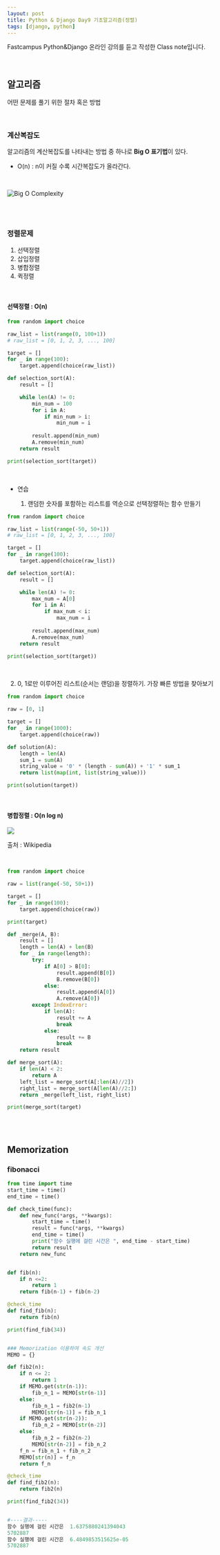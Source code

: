 ```yaml
---
layout: post
title: Python & Django Day9 기초알고리즘(정렬)
tags: [django, python]
---
```


 Fastcampus Python&Django 온라인 강의를 듣고 작성한 Class note입니다.

<br>

## 알고리즘

어떤 문제를 풀기 위한 절차 혹은 방법

<br>

### 계산복잡도

알고리즘의 계산복잡도를 나타내는 방법 중 하나로 **Big O 표기법**이 있다.

* O(n) : n이 커질 수록 시간복잡도가 올라간다.

  ​

![Big O Complexity](https://cdn-images-1.medium.com/max/800/1*yekzNjsqZzGCET2KotEROQ.png)

<br><br>

### 정렬문제

1. 선택정렬
2. 삽입정렬
3. 병합정렬
4. 퀵정렬

<br>

#### 선택정렬 : O(n)

```python
from random import choice

raw_list = list(range(0, 100+1))
# raw_list = [0, 1, 2, 3, ..., 100]

target = []
for _ in range(100):
    target.append(choice(raw_list))

def selection_sort(A):
    result = []

    while len(A) != 0:
        min_num = 100
        for i in A:
            if min_num > i:
                min_num = i
    
        result.append(min_num)
        A.remove(min_num)
    return result

print(selection_sort(target))
```

<br>

* 연습

  1) 랜덤한 숫자를 포함하는 리스트를 역순으로 선택정렬하는 함수 만들기

```python
from random import choice

raw_list = list(range(-50, 50+1))
# raw_list = [0, 1, 2, 3, ..., 100]

target = []
for _ in range(100):
    target.append(choice(raw_list))

def selection_sort(A):
    result = []

    while len(A) != 0:
        max_num = A[0] 
        for i in A:
            if max_num < i:
                max_num = i
    
        result.append(max_num)
        A.remove(max_num)
    return result

print(selection_sort(target))
```



<br>

   2) 0, 1로만 이루어진 리스트(순서는 랜덤)을 정렬하기. 가장 빠른 방법을 찾아보기

```python
from random import choice

raw = [0, 1]

target = []
for _ in range(1000):
    target.append(choice(raw))

def solution(A):
    length = len(A)
    sum_1 = sum(A)
    string_value = '0' * (length - sum(A)) + '1' * sum_1
    return list(map(int, list(string_value)))

print(solution(target))
```



<br>

#### 병합정렬 : O(n log n)

![](https://upload.wikimedia.org/wikipedia/commons/c/cc/Merge-sort-example-300px.gif) 

출처 : Wikipedia

<br>

```python
from random import choice

raw = list(range(-50, 50+1))

target = []
for _ in range(100):
    target.append(choice(raw))

print(target)

def _merge(A, B):
    result = []
    length = len(A) + len(B)
    for _ in range(length):
        try:
            if A[0] > B[0]:
                result.append(B[0])
                B.remove(B[0])
            else:
                result.append(A[0])
                A.remove(A[0])
        except IndexError:
            if len(A):
                result += A
                break
            else:
                result += B
                break
    return result

def merge_sort(A):
    if len(A) < 2:
        return A
    left_list = merge_sort(A[:len(A)//2])
    right_list = merge_sort(A[len(A)//2:])
    return _merge(left_list, right_list)

print(merge_sort(target)
```

<br><br>

## Memorization

### fibonacci

```python
from time import time
start_time = time()
end_time = time()

def check_time(func):
    def new_func(*args, **kwargs):
        start_time = time()
        result = func(*args, **kwargs)
        end_time = time()
        print("함수 실행에 걸린 시간은 ", end_time - start_time)
        return result
    return new_func


def fib(n):
    if n <=2:
        return 1
    return fib(n-1) + fib(n-2)

@check_time
def find_fib(n):
    return fib(n)

print(find_fib(34))


### Memorization 이용하여 속도 개선
MEMO = {}

def fib2(n):
    if n <= 2:
        return 1
    if MEMO.get(str(n-1)):
        fib_n_1 = MEMO[str(n-1)]
    else:
        fib_n_1 = fib2(n-1)
        MEMO[str(n-1)] = fib_n_1
    if MEMO.get(str(n-2)):
        fib_n_2 = MEMO[str(n-2)]
    else:
        fib_n_2 = fib2(n-2)
        MEMO[str(n-2)] = fib_n_2
    f_n = fib_n_1 + fib_n_2
    MEMO[str(n)] = f_n
    return f_n

@check_time
def find_fib2(n):
    return fib2(n)

print(find_fib2(34))


#----결과-----
함수 실행에 걸린 시간은  1.6375880241394043
5702887
함수 실행에 걸린 시간은  6.4849853515625e-05
5702887
```


